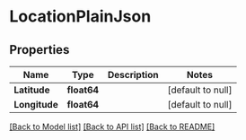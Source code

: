 # LocationPlainJson

## Properties
Name | Type | Description | Notes
------------ | ------------- | ------------- | -------------
**Latitude** | **float64** |  | [default to null]
**Longitude** | **float64** |  | [default to null]

[[Back to Model list]](../README.md#documentation-for-models) [[Back to API list]](../README.md#documentation-for-api-endpoints) [[Back to README]](../README.md)


